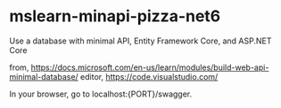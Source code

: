 # mslearn-minapi-pizza-net6
Use a database with minimal API, Entity Framework Core, and ASP.NET Core

from,
https://docs.microsoft.com/en-us/learn/modules/build-web-api-minimal-database/
editor,
https://code.visualstudio.com/

In your browser, go to localhost:{PORT}/swagger.

